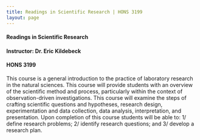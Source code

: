 ```yaml
---
title: Readings in Scientific Research | HONS 3199
layout: page
---
```


#### Readings in Scientific Research

#### Instructor: Dr. Eric Kildebeck

#### HONS 3199

This course is a general introduction to the practice of laboratory research
in the natural sciences. This course will provide students with an overview of the scientific method and process, particularly within the context of observation-driven investigations. This course will examine the steps of crafting scientific questions and hypotheses, research design, experimentation and data collection, data analysis, interpretation, and presentation.  Upon completion of this course students will be able to:  1/ define research problems; 2/ identify research questions; and 3/ develop a research plan.
